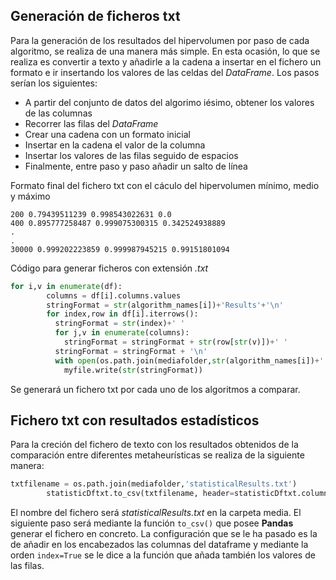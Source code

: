 ## Generación de ficheros txt

Para la generación de los resultados del hipervolumen por paso de cada algoritmo, se realiza de una manera más simple. En esta ocasión, lo que se realiza es convertir a texto y añadirle a la cadena a insertar en el fichero un formato e ir insertando los valores de las celdas del *DataFrame*. Los pasos serían los siguientes:

* A partir del conjunto de datos del algorimo iésimo, obtener los valores de las columnas
* Recorrer las filas del *DataFrame*
* Crear una cadena con un formato inicial
* Insertar en la cadena el valor de la columna
* Insertar los valores de las filas seguido de espacios
* Finalmente, entre paso y paso añadir un salto de línea

Formato final del fichero txt con el cáculo del hipervolumen mínimo, medio y máximo

```
200 0.79439511239 0.998543022631 0.0 
400 0.895777258487 0.999075300315 0.342524938889
.
.
30000 0.999202223859 0.999987945215 0.99151801094 
```

Código para generar ficheros con extensión *.txt*

```python
for i,v in enumerate(df):
        columns = df[i].columns.values
        stringFormat = str(algorithm_names[i])+'Results'+'\n'
        for index,row in df[i].iterrows():
          stringFormat = str(index)+' '
          for j,v in enumerate(columns):
            stringFormat = stringFormat + str(row[str(v)])+' '
          stringFormat = stringFormat + '\n'
          with open(os.path.join(mediafolder,str(algorithm_names[i])+'.txt'), 'a') as myfile:
            myfile.write(str(stringFormat))
```
Se generará un fichero txt por cada uno de los algoritmos a comparar.

## Fichero txt con resultados estadísticos

Para la creción del fichero de texto con los resultados obtenidos de la comparación entre diferentes metaheurísticas se realiza de la siguiente manera:

```python
txtfilename = os.path.join(mediafolder,'statisticalResults.txt')
      	statisticDftxt.to_csv(txtfilename, header=statisticDftxt.columns.values, index=True, sep=' ', mode='a')

```

El nombre del fichero será *statisticalResults.txt* en la carpeta media. El siguiente paso será mediante la función `to_csv()` que posee **Pandas** generar el fichero en concreto. La configuración que se le ha pasado es la de añadir en los encabezados las columnas del dataframe y mediante la orden `index=True` se le dice a la función que añada también los valores de las filas.
